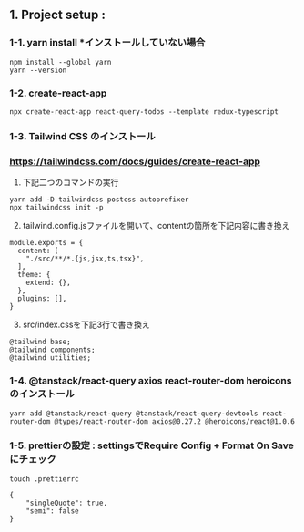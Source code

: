 ## 1. Project setup : 
### 1-1. yarn install *インストールしていない場合
    npm install --global yarn
    yarn --version
### 1-2.  create-react-app
    npx create-react-app react-query-todos --template redux-typescript
### 1-3.  Tailwind CSS のインストール
### https://tailwindcss.com/docs/guides/create-react-app
1. 下記二つのコマンドの実行
~~~
yarn add -D tailwindcss postcss autoprefixer  
npx tailwindcss init -p
~~~
2. tailwind.config.jsファイルを開いて、contentの箇所を下記内容に書き換え
~~~
module.exports = {
  content: [
    "./src/**/*.{js,jsx,ts,tsx}",
  ],
  theme: {
    extend: {},
  },
  plugins: [],
}
~~~
3. src/index.cssを下記3行で書き換え
~~~
@tailwind base;
@tailwind components;
@tailwind utilities;
~~~
### 1-4. @tanstack/react-query axios react-router-dom heroicons のインストール
    yarn add @tanstack/react-query @tanstack/react-query-devtools react-router-dom @types/react-router-dom axios@0.27.2 @heroicons/react@1.0.6
### 1-5.  prettierの設定 : settingsでRequire Config + Format On Saveにチェック
    touch .prettierrc
~~~
{
    "singleQuote": true,
    "semi": false
}
~~~  

